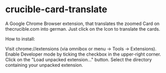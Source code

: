 # crucible-card-translate

A Google Chrome Browser extension, that translates the zoomed Card on thecrucible.com into german.
Just click on the Icon to translate the cards.

How to install:

Visit chrome://extensions (via omnibox or menu -> Tools -> Extensions).
Enable Developer mode by ticking the checkbox in the upper-right corner.
Click on the "Load unpacked extension..." button.
Select the directory containing your unpacked extension.
